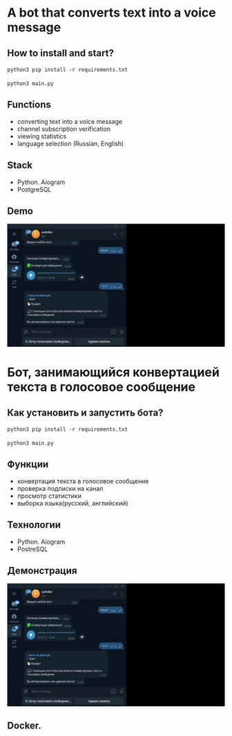 # A bot that converts text into a voice message

## How to install and start? 

```
python3 pip install -r requirements.txt

python3 main.py 
```

## Functions 

- converting text into a voice message 
- channel subscription verification 
- viewing statistics 
- language selection (Russian, English)

## Stack

- Python. Aiogram
- PostgreSQL

## Demo

![](https://github.com/twers1/telegram-bot-audio/blob/main/readfiles/demov1.gif)



# Бот, занимающийся конвертацией текста в голосовое сообщение

## Как установить и запустить бота?

```commandline
python3 pip install -r requirements.txt

python3 main.py 
```

## Функции 

- конвертация текста в голосовое сообщение 
- проверка подписки на канал 
- просмотр статистики 
- выборка языка(русский, английский)

## Технологии

- Python. Aiogram
- PostreSQL


## Демонстрация 

![](https://github.com/twers1/telegram-bot-audio/blob/main/readfiles/demov1.gif)

## Docker. 

```commandline

```
